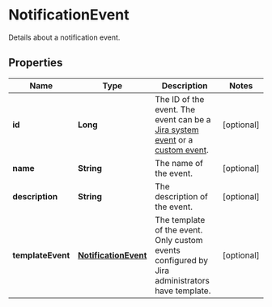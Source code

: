 

# NotificationEvent

Details about a notification event.

## Properties

Name | Type | Description | Notes
------------ | ------------- | ------------- | -------------
**id** | **Long** | The ID of the event. The event can be a [Jira system event](https://confluence.atlassian.com/x/8YdKLg#Creatinganotificationscheme-eventsEvents) or a [custom event](https://confluence.atlassian.com/x/AIlKLg). |  [optional]
**name** | **String** | The name of the event. |  [optional]
**description** | **String** | The description of the event. |  [optional]
**templateEvent** | [**NotificationEvent**](NotificationEvent.md) | The template of the event. Only custom events configured by Jira administrators have template. |  [optional]



